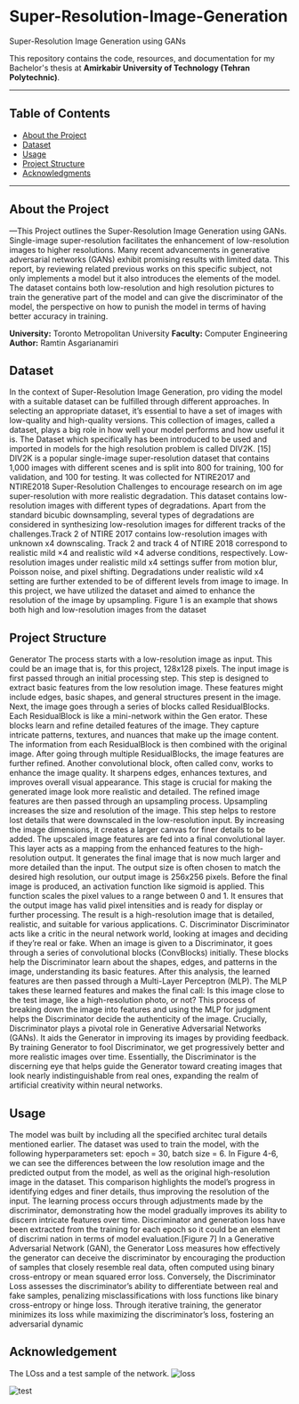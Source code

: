 # Super-Resolution-Image-Generation
Super-Resolution Image Generation using GANs

This repository contains the code, resources, and documentation for my Bachelor's thesis at **Amirkabir University of Technology (Tehran Polytechnic)**.

---

## **Table of Contents**
- [About the Project](#about-the-project)
- [Dataset](#dataset)
- [Usage](#usage)
- [Project Structure](#project-structure)
- [Acknowledgments](#acknowledgments)

---

## **About the Project**
—This Project outlines the Super-Resolution Image
 Generation using GANs. Single-image super-resolution facilitates
 the enhancement of low-resolution images to higher resolutions.
 Many recent advancements in generative adversarial networks
 (GANs) exhibit promising results with limited data. This report,
 by reviewing related previous works on this specific subject, not
 only implements a model but it also introduces the elements of
 the model. The dataset contains both low-resolution and high
resolution pictures to train the generative part of the model and
 can give the discriminator of the model, the perspective on how to
 punish the model in terms of having better accuracy in training.

**University:** Toronto Metropolitan University
**Faculty:** Computer Engineering    
**Author:** Ramtin Asgarianamiri  
## **Dataset**
In the context of Super-Resolution Image Generation, pro
viding the model with a suitable dataset can be fulfilled
 through different approaches. In selecting an appropriate
 dataset, it’s essential to have a set of images with low-quality
 and high-quality versions. This collection of images, called a
 dataset, plays a big role in how well your model performs
 and how useful it is. The Dataset which specifically has been
 introduced to be used and imported in models for the high
resolution problem is called DIV2K. [15]
 DIV2K is a popular single-image super-resolution dataset
 that contains 1,000 images with different scenes and is
 split into 800 for training, 100 for validation, and 100 for
 testing. It was collected for NTIRE2017 and NTIRE2018
 Super-Resolution Challenges to encourage research on im
age super-resolution with more realistic degradation. This
 dataset contains low-resolution images with different types of
 degradations. Apart from the standard bicubic downsampling,
 several types of degradations are considered in synthesizing
 low-resolution images for different tracks of the challenges.Track 2 of NTIRE 2017 contains low-resolution images with
 unknown x4 downscaling. Track 2 and track 4 of NTIRE 2018
 correspond to realistic mild ×4 and realistic wild ×4 adverse
 conditions, respectively. Low-resolution images under realistic
 mild x4 settings suffer from motion blur, Poisson noise, and
 pixel shifting. Degradations under realistic wild x4 setting are
 further extended to be of different levels from image to image.
 In this project, we have utilized the dataset and aimed to
 enhance the resolution of the image by upsampling. Figure 1
 is an example that shows both high and low-resolution images
 from the dataset
 

## **Project Structure**

 Generator
 The process starts with a low-resolution image as input. This
 could be an image that is, for this project, 128x128 pixels. The
 input image is first passed through an initial processing step.
 This step is designed to extract basic features from the low
resolution image. These features might include edges, basic
 shapes, and general structures present in the image. Next, the
 image goes through a series of blocks called ResidualBlocks.
 Each ResidualBlock is like a mini-network within the Gen
erator. These blocks learn and refine detailed features of the
 image. They capture intricate patterns, textures, and nuances
 that make up the image content. The information from each
 ResidualBlock is then combined with the original image. After
 going through multiple ResidualBlocks, the image features
 are further refined. Another convolutional block, often called
 conv, works to enhance the image quality. It sharpens edges,
 enhances textures, and improves overall visual appearance.
 This stage is crucial for making the generated image look
 more realistic and detailed. The refined image features are then
 passed through an upsampling process. Upsampling increases
 the size and resolution of the image. This step helps to restore
 lost details that were downscaled in the low-resolution input.
 By increasing the image dimensions, it creates a larger canvas
 for finer details to be added. The upscaled image features
 are fed into a final convolutional layer. This layer acts as a
 mapping from the enhanced features to the high-resolution
 output. It generates the final image that is now much larger
 and more detailed than the input. The output size is often
 chosen to match the desired high resolution, our output image
is 256x256 pixels. Before the final image is produced, an
 activation function like sigmoid is applied. This function scales
 the pixel values to a range between 0 and 1. It ensures that the
 output image has valid pixel intensities and is ready for display
 or further processing. The result is a high-resolution image that
 is detailed, realistic, and suitable for various applications.
 C. Discriminator
 Discriminator acts like a critic in the neural network world,
 looking at images and deciding if they’re real or fake. When
 an image is given to a Discriminator, it goes through a series
 of convolutional blocks (ConvBlocks) initially. These blocks
 help the Discriminator learn about the shapes, edges, and
 patterns in the image, understanding its basic features. After
 this analysis, the learned features are then passed through a
 Multi-Layer Perceptron (MLP). The MLP takes these learned
 features and makes the final call: Is this image close to
 the test image, like a high-resolution photo, or not? This
 process of breaking down the image into features and using
 the MLP for judgment helps the Discriminator decide the
 authenticity of the image. Crucially, Discriminator plays a
 pivotal role in Generative Adversarial Networks (GANs). It
 aids the Generator in improving its images by providing
 feedback. By training Generator to fool Discriminator, we
 get progressively better and more realistic images over time.
 Essentially, the Discriminator is the discerning eye that helps
 guide the Generator toward creating images that look nearly
 indistinguishable from real ones, expanding the realm of
 artificial creativity within neural networks.
## **Usage**
 The model was built by including all the specified architec
tural details mentioned earlier. The dataset was used to train
 the model, with the following hyperparameters set: epoch =
 30, batch size = 6.
 In Figure 4-6, we can see the differences between the low
resolution image and the predicted output from the model,
 as well as the original high-resolution image in the dataset.
 This comparison highlights the model’s progress in identifying
 edges and finer details, thus improving the resolution of the
 input. The learning process occurs through adjustments made
 by the discriminator, demonstrating how the model gradually
 improves its ability to discern intricate features over time.
 Discriminator and generation loss have been extracted from the
 training for each epoch so it could be an element of discrimi
nation in terms of model evaluation.[Figure 7] In a Generative
 Adversarial Network (GAN), the Generator Loss measures
 how effectively the generator can deceive the discriminator by
 encouraging the production of samples that closely resemble
 real data, often computed using binary cross-entropy or mean
 squared error loss. Conversely, the Discriminator Loss assesses
 the discriminator’s ability to differentiate between real and
 fake samples, penalizing misclassifications with loss functions
 like binary cross-entropy or hinge loss. Through iterative
 training, the generator minimizes its loss while maximizing
 the discriminator’s loss, fostering an adversarial dynamic
 ## **Acknowledgement**
 The LOss and a test sample of the network.
![loss](https://github.com/user-attachments/assets/4539fdd2-90c6-4a49-b5d7-e3b3af8e4993)

![test](https://github.com/user-attachments/assets/a12032df-8b0b-4857-bd6e-bf31e3100bff)


